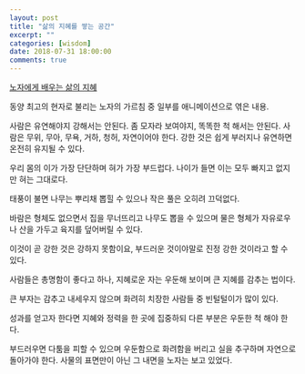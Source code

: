 ```yaml
---
layout: post
title: "삶의 지혜를 쌓는 공간"
excerpt: ""
categories: [wisdom]
date: 2018-07-31 18:00:00
comments: true
---
```


[노자에게 배우는 삶의 지혜](https://www.youtube.com/watch?v=Wshnmp4TVpE)

동양 최고의 현자로 불리는 노자의 가르침 중 일부를 애니메이션으로 엮은 내용.

사람은 유연해야지 강해서는 안된다.
좀 모자라 보여야지, 똑똑한 척 해서는 안된다.
사람은 무위, 무아, 무욕, 거하, 청허, 자연이어야 한다.
강한 것은 쉽게 부러지나 유연하면 온전히 유지될 수 있다.

우리 몸의 이가 가장 단단하며 혀가 가장 부드럽다.
나이가 들면 이는 모두 빠지고 없지만 혀는 그대로다.

태풍이 불면 나무는 뿌리채 뽑힐 수 있으나 작은 풀은 오히려 끄덕없다.

바람은 형체도 없으면서 집을 무너뜨리고 나무도 뽑을 수 있으며
물은 형체가 자유로우나 산을 가두고 육지를 덮어버릴 수 있다.

이것이 곧 강한 것은 강하지 못함이요,
부드러운 것이야말로 진정 강한 것이라고 할 수 있다.

사람들은 총명함이 좋다고 하나,
지혜로운 자는 우둔해 보이며 큰 지혜를 감추는 법이다.

큰 부자는 감추고 내세우지 않으며
화려히 치장한 사람들 중 빈털털이가 많이 있다.

성과를 얻고자 한다면 지혜와 정력을 한 곳에 집중하되
다른 부분은 우둔한 척 해야 한다.

부드러우면 다툼을 피할 수 있으며 우둔함으로 화려함을 버리고 실을 추구하며 자연으로 돌아가야 한다.
사물의 표면만이 아닌 그 내면을 노자는 보고 있었다.
